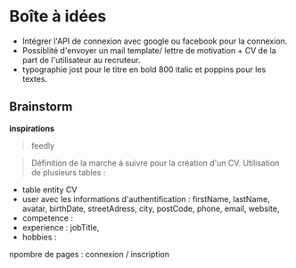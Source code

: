 # Boîte à idées

- Intégrer l'API de connexion avec google ou facebook pour la connexion.
- Possiblité d'envoyer un mail template/ lettre de motivation + CV de la part de l'utilisateur au recruteur.
- typographie jost pour le titre en bold 800 italic et poppins pour les textes.

## Brainstorm

**inspirations**

> feedly

> Définition de la marche à suivre pour la création d'un CV. Utilisation de plusieurs tables :

- table entity CV
- user avec les informations d'authentification : firstName, lastName, avatar, birthDate, streetAdress, city, postCode, phone, email, website,
- competence :
- experience : jobTitle,
- hobbies :


npombre de pages : 
connexion / inscription